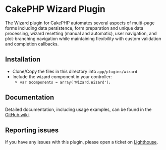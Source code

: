 # CakePHP Wizard Plugin

The Wizard plugin for CakePHP automates several aspects of multi-page forms including data persistence, form preparation and unique data processing, wizard resetting (manual and automatic), user navigation, and plot-branching navigation while maintaining flexibility with custom validation and completion callbacks.

## Installation

* Clone/Copy the files in this directory into `app/plugins/wizard`
* Include the wizard component in your controller:
   * `var $components = array('Wizard.Wizard');`

## Documentation

Detailed documentation, including usage examples, can be found in the [GitHub wiki](http://github.com/jaredhoyt/cakephp-wizard/wiki).

## Reporting issues

If you have any issues with this plugin, please open a ticket on [Lighthouse](http://jaredhoyt.lighthouseapp.com/projects/60073-cakephp-wizard).
